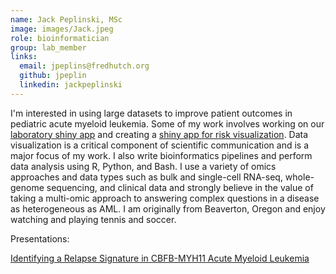 ```yaml
---
name: Jack Peplinski, MSc
image: images/Jack.jpeg
role: bioinformatician
group: lab_member
links:
  email: jpeplins@fredhutch.org
  github: jpeplin
  linkedin: jackpeplinski
---
```


I'm interested in using large datasets to improve patient outcomes in pediatric acute myeloid leukemia. Some of my work involves working on our [laboratory shiny app](https://meshinchi-data-viz.fredhutch.org/) and creating a [shiny app for risk visualization](https://vizrisk.fredhutch.org/). Data visualization is a critical component of scientific communication and is a major focus of my work. I also write bioinformatics pipelines and perform data analysis using R, Python, and Bash. I use a variety of omics approaches and data types such as bulk and single-cell RNA-seq, whole-genome sequencing, and clinical data and strongly believe in the value of taking a multi-omic approach to answering complex questions in a disease as heterogeneous as AML. I am originally from Beaverton, Oregon and enjoy watching and playing tennis and soccer.

Presentations:

[Identifying a Relapse Signature in CBFB-MYH11 Acute Myeloid Leukemia](https://ash.confex.com/ash/2023/webprogram/Paper187637.html)
